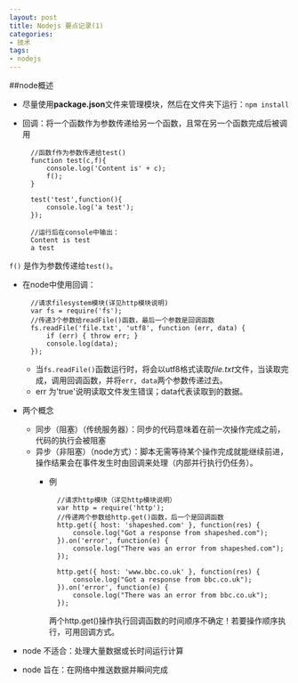 ```yaml
---
layout: post
title: Nodejs 要点记录(1)
categories: 
- 技术
tags:
- nodejs
---
```


##node概述
- 尽量使用**package.json**文件来管理模块，然后在文件夹下运行：`npm install`
- 回调：将一个函数作为参数传递给另一个函数，且常在另一个函数完成后被调用

		//函数f作为参数传递给test()
		function test(c,f){
			console.log('Content is' + c);
			f();
		}
		
		test('test',function(){
			console.log('a test');
		});
		
		//运行后在console中输出：
		Content is test
		a test
		
`f()` 是作为参数传递给`test()`。

- 在node中使用回调：

		//请求filesystem模块(详见http模块说明)
		var fs = require('fs');
		//传递3个参数给readFile()函数，最后一个参数是回调函数
		fs.readFile('file.txt', 'utf8', function (err, data) {
		    if (err) { throw err; }
		    console.log(data);
		});

	- 当`fs.readFile()`函数运行时，将会以utf8格式读取*file.txt*文件，当读取完成，调用回调函数，并将`err, data`两个参数传递过去。
	- err 为'true'说明读取文件发生错误；data代表读取到的数据。
- 两个概念
	- 同步（阻塞）（传统服务器）：同步的代码意味着在前一次操作完成之前，代码的执行会被阻塞
	- 异步（非阻塞）（node方式）：脚本无需等待某个操作完成就能继续前进，操作结果会在事件发生时由回调来处理（内部并行执行仍任务）。
		- 例
		
				//请求http模块（详见http模块说明）
				var http = require('http');
				//传递两个参数给http.get()函数，后一个是回调函数
				http.get({ host: 'shapeshed.com' }, function(res) {
				    console.log("Got a response from shapeshed.com");
				}).on('error', function(e) {
				    console.log("There was an error from shapeshed.com");
				});
				
				http.get({ host: 'www.bbc.co.uk' }, function(res) {
				    console.log("Got a response from bbc.co.uk");
				}).on('error', function(e) {
				    console.log("There was an error from bbc.co.uk");
				});
	
			两个http.get()操作执行回调函数的时间顺序不确定！若要操作顺序执行，可用回调方式。
			
- node 不适合：处理大量数据或长时间运行计算
- node 旨在：在网络中推送数据并瞬间完成

##

